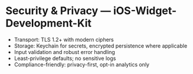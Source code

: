 # Security & Privacy — iOS-Widget-Development-Kit

- Transport: TLS 1.2+ with modern ciphers
- Storage: Keychain for secrets, encrypted persistence where applicable
- Input validation and robust error handling
- Least-privilege defaults; no sensitive logs
- Compliance-friendly: privacy-first, opt-in analytics only
